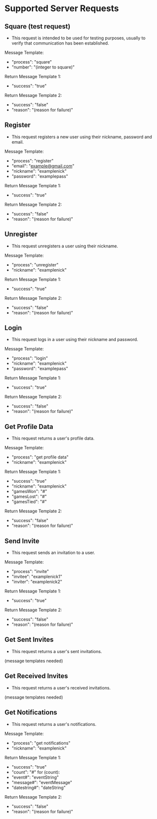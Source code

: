 # Supported Server Requests

## Square (test request)
- This request is intended to be used for testing purposes, usually to verify that communication has been established.

Message Template:
* "process": "square"
* "number": "(integer to square)"

Return Message Template 1:
* "success": "true"

Return Message Template 2:
* "success": "false"
* "reason": "(reason for failure)"

## Register
- This request registers a new user using their nickname, password and email.

Message Template:
* "process": "register"
* "email": "example@gmail.com"
* "nickname": "examplenick"
* "password": "examplepass"

Return Message Template 1:
* "success": "true"

Return Message Template 2:
* "success": "false"
* "reason": "(reason for failure)"

## Unregister
- This request unregisters a user using their nickname.

Message Template:
* "process": "unregister"
* "nickname": "examplenick"

Return Message Template 1:
* "success": "true"

Return Message Template 2:
* "success": "false"
* "reason": "(reason for failure)"

## Login
- This request logs in a user using their nickname and password.

Message Template:
* "process": "login"
* "nickname": "examplenick"
* "password": "examplepass"

Return Message Template 1:
* "success": "true"

Return Message Template 2:
* "success": "false"
* "reason": "(reason for failure)"

## Get Profile Data
- This request returns a user's profile data.

Message Template:
* "process": "get profile data"
* "nickname": "examplenick"

Return Message Template 1:
* "success": "true"
* "nickname": "examplenick"
* "gamesWon": "#"
* "gamesLost": "#"
* "gamesTied": "#"

Return Message Template 2:
* "success": "false"
* "reason": "(reason for failure)"

## Send Invite
- This request sends an invitation to a user.

Message Template:
* "process": "invite"
* "invitee": "examplenick1"
* "inviter": "examplenick2"

Return Message Template 1:
* "success": "true"

Return Message Template 2:
* "success": "false"
* "reason": "(reason for failure)"

## Get Sent Invites
- This request returns a user's sent invitations.

(message templates needed)

## Get Received Invites
- This request returns a user's received invitations.

(message templates needed)

## Get Notifications
- This request returns a user's notifications.

Message Template:
* "process": "get notifications"
* "nickname": "examplenick"

Return Message Template 1:
* "success": "true"
* "count": "#"
for (count):
* "event#": "eventString"
* "message#": "eventMessage"
* "datestring#": "dateString"

Return Message Template 2:
* "success": "false"
* "reason": "(reason for failure)"